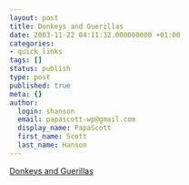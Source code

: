 ```yaml
---
layout: post
title: Donkeys and Guerillas
date: 2003-11-22 04:11:32.000000000 +01:00
categories:
- quick links
tags: []
status: publish
type: post
published: true
meta: {}
author:
  login: shanson
  email: papascott-wp@gmail.com
  display_name: PapaScott
  first_name: Scott
  last_name: Hanson
---
```

<p><a title="Beasts of burden and terror in Iraq" href="http://riverbendblog.blogspot.com/2003_11_01_riverbendblog_archive.html#106945179671764470">Donkeys and Guerillas</a></p>
